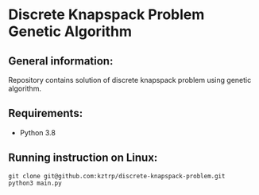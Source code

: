 # Discrete Knapspack Problem Genetic Algorithm

## General information:
Repository contains solution of discrete knapspack problem using genetic algorithm.

## Requirements:
* Python 3.8


## Running instruction on Linux:
```
git clone git@github.com:kztrp/discrete-knapspack-problem.git
python3 main.py

